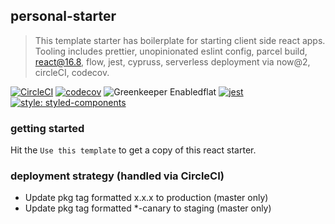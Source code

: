 ## personal-starter

> This template starter has boilerplate for starting client side react apps. Tooling includes prettier, unopinionated eslint config, parcel build, react@16.8, flow, jest, cypruss, serverless deployment via now@2, circleCI, codecov.

[![CircleCI](https://circleci.com/gh/artivilla/personal-starter.svg?style=svg)](https://circleci.com/gh/artivilla/personal-starter)
[![codecov](https://codecov.io/gh/artivilla/personal-starter/branch/master/graph/badge.svg)](https://codecov.io/gh/artivilla/personal-starter)
![Greenkeeper Enabledflat](https://img.shields.io/badge/Greenkeeper-enabled-4c1.svg?colorA=555&style=flat)
[![jest](https://jestjs.io/img/jest-badge.svg)](https://github.com/facebook/jest)
[![style: styled-components](https://img.shields.io/badge/style-%F0%9F%92%85%20styled--components-orange.svg?colorB=daa357&colorA=db748e)](https://github.com/styled-components/styled-components)


### getting started
Hit the `Use this template` to get a copy of this react starter.

### deployment strategy (handled via CircleCI)

- Update pkg tag formatted x.x.x to production (master only)
- Update pkg tag formatted \*-canary to staging (master only)
